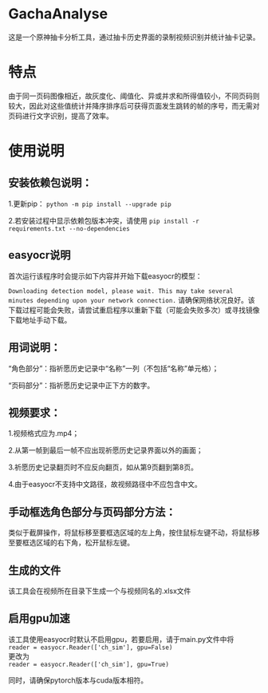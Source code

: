 # GachaAnalyse
这是一个原神抽卡分析工具，通过抽卡历史界面的录制视频识别并统计抽卡记录。

# 特点
由于同一页码图像相近，故灰度化、阈值化、异或并求和所得值较小，不同页码则较大，因此对这些值统计并降序排序后可获得页面发生跳转的帧的序号，而无需对页码进行文字识别，提高了效率。

# 使用说明
## 安装依赖包说明：
1.更新pip：
```python -m pip install --upgrade pip```

2.若安装过程中显示依赖包版本冲突，请使用
```pip install -r requirements.txt --no-dependencies```

## easyocr说明
首次运行该程序时会提示如下内容并开始下载easyocr的模型：
  
```Downloading detection model, please wait. This may take several minutes depending upon your network connection.```
请确保网络状况良好。该下载过程可能会失败，请尝试重启程序以重新下载（可能会失败多次）或寻找镜像下载地址手动下载。


## 用词说明：
“角色部分”：指祈愿历史记录中“名称”一列（不包括“名称”单元格）；
  
“页码部分”：指祈愿历史记录中正下方的数字。

## 视频要求：
1.视频格式应为.mp4；
  
2.从第一帧到最后一帧不应出现祈愿历史记录界面以外的画面；
  
3.祈愿历史记录翻页时不应反向翻页，如从第9页翻到第8页。
  
4.由于easyocr不支持中文路径，故视频路径中不应包含中文。

## 手动框选角色部分与页码部分方法：
类似于截屏操作，将鼠标移至要框选区域的左上角，按住鼠标左键不动，将鼠标移至要框选区域的右下角，松开鼠标左键。

## 生成的文件
该工具会在视频所在目录下生成一个与视频同名的.xlsx文件

## 启用gpu加速
该工具使用easyocr时默认不启用gpu，若要启用，请于main.py文件中将  
```reader = easyocr.Reader(['ch_sim'], gpu=False)```   
更改为  
```reader = easyocr.Reader(['ch_sim'], gpu=True)``` 
  
同时，请确保pytorch版本与cuda版本相符。

